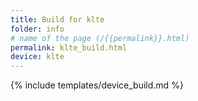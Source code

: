 ```yaml
---
title: Build for klte
folder: info
# name of the page (/{{permalink}}.html)
permalink: klte_build.html
device: klte
---
```

{% include templates/device_build.md %}
